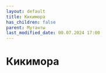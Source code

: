 ```yaml
---
layout: default
title: Кикимора
has_children: false
parent: Мутанты
last_modified_date: 00.07.2024 17:00
---
```


# Кикимора